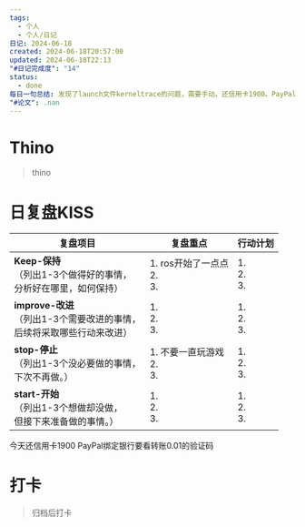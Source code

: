 ```yaml
---
tags:
  - 个人
  - 个人/日记
日记: 2024-06-18
created: 2024-06-18T20:57:00
updated: 2024-06-18T22:13
"#日记完成度": "14"
status:
  - done
每日一句总结: 发现了launch文件kerneltrace的问题，需要手动。还信用卡1900。PayPal绑定银行要看转账0.01的验证码
"#论文": .nan
---
```


# Thino
> thino

# 日复盘KISS
| **复盘项目**                                             | **复盘重点**                   | **行动计划**          |
| ---------------------------------------------------- | -------------------------- | ----------------- |
| **Keep-保持**<br>（列出1-3个做得好的事情，<br>   分析好在哪里，如何保持）     | 1.  ros开始了一点点<br>2. <br>3. | 1.  <br>2. <br>3. |
| **improve-改进**<br>（列出1-3个需要改进的事情，<br>  后续将采取哪些行动来改进） | 1.  <br>2. <br>3.          | 1.  <br>2. <br>3. |
| **stop-停止**<br>（列出1-3个没必要做的事情，<br>下次不再做。）            | 1.  不要一直玩游戏<br>2. <br>3.   | 1.  <br>2. <br>3. |
| **start-开始**<br>（列出1-3个想做却没做，<br>但接下来准备做的事情。）        | 1.  <br>2. <br>3.          | 1.  <br>2. <br>3. |

今天还信用卡1900
PayPal绑定银行要看转账0.01的验证码

# 打卡
> 归档后打卡


